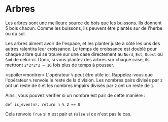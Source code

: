 # Arbres

Les arbres sont une meilleure source de bois que les buissons. Ils donnent 5 bois chacun. Comme les buissons, ils peuvent être plantés sur de l'herbe ou du sol.

Les arbres aiment avoir de l'espace, et les planter juste à côté les uns des autres ralentira leur croissance. Le temps de croissance est doublé pour chaque arbre qui se trouve sur une case directement au `Nord`, `Est`, `Ouest` ou `Sud` de celui-ci. Donc, si vous plantez des arbres sur chaque case, ils mettront `2*2*2*2 = 16` fois plus de temps à pousser.

<spoiler=montrer> L'opérateur `%` peut être utile ici. Rappelez-vous que l'opérateur `%` renvoie le reste de la division. Les nombres pairs divisés par `2` ont un reste de `0` et les nombres impairs divisés par `2` ont un reste de `1`.

Ainsi, vous pouvez vérifier si un nombre est pair de cette manière :

`def is_even(n):
    return n % 2 == 0`

Cela renvoie `True` si n est pair et `False` si ce n'est pas le cas.
</spoiler>